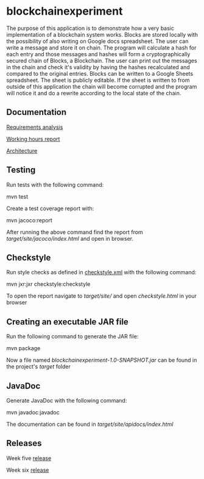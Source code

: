 
# blockchainexperiment

The purpose of this application is to demonstrate how a very basic implementation of a blockchain system works. Blocks are stored locally with the possibility of also writing on Google docs spreadsheet. The user can write a message and store it on chain. The program will calculate a hash for each entry and those messages and hashes will form a cryptographically secured chain of Blocks, a Blockchain. The user can print out the messages in the chain and check it's validity by having the hashes recalculated and compared to the original entries. Blocks can be written to a Google Sheets spreadsheet. The sheet is publicly editable. If the sheet is written to from outside of this application the chain will become corrupted and the program will notice it and do a rewrite according to the local state of the chain.

## Documentation

[Requirements analysis](https://github.com/joonakauranen/ot-harjoitustyo/blob/master/dokumentaatio/requirements_analysis.md)

[Working hours report](https://github.com/joonakauranen/ot-harjoitustyo/blob/master/dokumentaatio/working_hours_report.md)

[Architecture](https://github.com/joonakauranen/ot-harjoitustyo/blob/master/dokumentaatio/architecture.md)

## Testing

Run tests with the following command:

mvn test

Create a test coverage report with:

mvn jacoco:report

After running the above command find the report from _target/site/jacoco/index.html_ and open in browser.

## Checkstyle

Run style checks as defined in  [checkstyle.xml](https://github.com/joonakauranen/ot-harjoitustyo/blob/master/blockchainexperiment/checkstyle.xml) with the following command:

mvn jxr:jxr checkstyle:checkstyle

To open the report navigate to _target/site/_ and open _checkstyle.html_ in your browser

## Creating an executable JAR file

Run the following command to generate the JAR file:

mvn package

Now a file named _blockchainexperiment-1.0-SNAPSHOT.jar_ can be found in the project's _target_ folder

## JavaDoc

Generate JavaDoc with the following command:

mvn javadoc:javadoc

The documentation can be found in _target/site/apidocs/index.html_

## Releases

Week five [release](https://github.com/joonakauranen/ot-harjoitustyo/releases/tag/viikko5)

Week six [release](https://github.com/joonakauranen/ot-harjoitustyo/releases/tag/week6)

